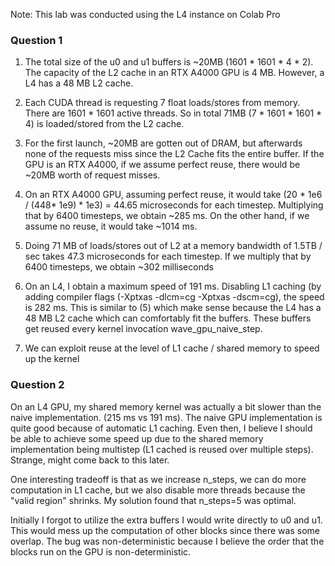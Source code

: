 Note: This lab was conducted using the L4 instance on Colab Pro

### Question 1

1. The total size of the u0 and u1 buffers is ~20MB (1601 * 1601 * 4 * 2). The capacity of the L2 cache in an RTX A4000 GPU is 4 MB. However, a L4 has a 48 MB L2 cache.

2. Each CUDA thread is requesting 7 float loads/stores from memory. There are 1601 * 1601 active threads. So in total 71MB (7 * 1601 * 1601 * 4) is loaded/stored from the L2 cache.

3. For the first launch, ~20MB are gotten out of DRAM, but afterwards none of the requests miss since the L2 Cache fits the entire buffer. If the GPU is an RTX A4000, if we assume perfect reuse, there would be ~20MB worth of request misses.

4. On an RTX A4000 GPU, assuming perfect reuse, it would take (20 * 1e6 / (448* 1e9) * 1e3) = 44.65 microseconds for each timestep. Multiplying that by 6400 timesteps, we obtain ~285 ms. On the other hand, if we assume no reuse, it would take ~1014 ms.

5. Doing 71 MB of loads/stores out of L2 at a memory bandwidth of 1.5TB / sec takes 47.3 microseconds for each timestep. If we multiply that by 6400 timesteps, we obtain ~302 milliseconds

6. On an L4, I obtain a maximum speed of 191 ms. Disabling L1 caching (by adding compiler flags (-Xptxas -dlcm=cg -Xptxas -dscm=cg), the speed is 282 ms. This is similar to (5) which make sense because the L4 has a 48 MB L2 cache which can comfortably fit the buffers. These buffers get reused every kernel invocation wave_gpu_naive_step. 

7. We can exploit reuse at the level of L1 cache / shared memory to speed up the kernel

### Question 2
On an L4 GPU, my shared memory kernel was actually a bit slower than the naive implementation. (215 ms vs 191 ms). The naive GPU implementation is quite good because of automatic L1 caching. 
Even then, I believe I should be able to achieve some speed up due to the shared memory implementation being multistep (L1 cached is reused over multiple steps). Strange, might come back to this later.

One interesting tradeoff is that as we increase n_steps, we can do more computation in L1 cache, but we also disable more threads because the "valid region" shrinks. My solution found that n_steps=5 was optimal.

Initially I forgot to utilize the extra buffers I would write directly to u0 and u1. This would mess up the computation of other blocks since there was some overlap. The bug was non-deterministic because I believe the order that the blocks run on the GPU is non-deterministic.

